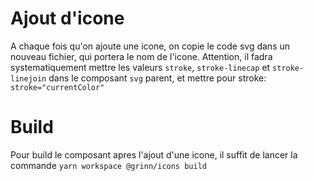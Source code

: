 # Ajout d'icone

A chaque fois qu'on ajoute une icone, on copie le code svg dans un nouveau fichier, qui portera le nom de l'icone. Attention, il fadra systematiquement mettre les valeurs `stroke`, `stroke-linecap` et `stroke-linejoin` dans le composant `svg` parent, et mettre pour stroke: `stroke="currentColor"`

# Build

Pour build le composant apres l'ajout d'une icone, il suffit de lancer la commande `yarn workspace @grinn/icons build`
